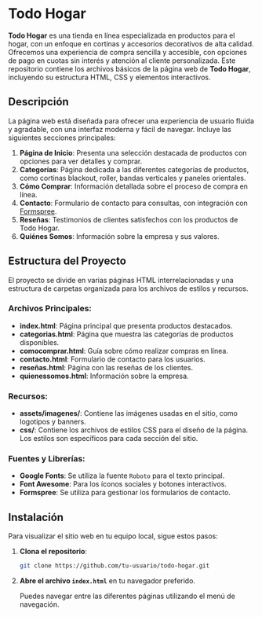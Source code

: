 # Todo Hogar

**Todo Hogar** es una tienda en línea especializada en productos para el hogar, con un enfoque en cortinas y accesorios decorativos de alta calidad. Ofrecemos una experiencia de compra sencilla y accesible, con opciones de pago en cuotas sin interés y atención al cliente personalizada. Este repositorio contiene los archivos básicos de la página web de **Todo Hogar**, incluyendo su estructura HTML, CSS y elementos interactivos.

## Descripción

La página web está diseñada para ofrecer una experiencia de usuario fluida y agradable, con una interfaz moderna y fácil de navegar. Incluye las siguientes secciones principales:

1. **Página de Inicio**: Presenta una selección destacada de productos con opciones para ver detalles y comprar.
2. **Categorías**: Página dedicada a las diferentes categorías de productos, como cortinas blackout, roller, bandas verticales y paneles orientales.
3. **Cómo Comprar**: Información detallada sobre el proceso de compra en línea.
4. **Contacto**: Formulario de contacto para consultas, con integración con [Formspree](https://formspree.io/).
5. **Reseñas**: Testimonios de clientes satisfechos con los productos de Todo Hogar.
6. **Quiénes Somos**: Información sobre la empresa y sus valores.

## Estructura del Proyecto

El proyecto se divide en varias páginas HTML interrelacionadas y una estructura de carpetas organizada para los archivos de estilos y recursos.

### Archivos Principales:

- **index.html**: Página principal que presenta productos destacados.
- **categorias.html**: Página que muestra las categorías de productos disponibles.
- **comocomprar.html**: Guía sobre cómo realizar compras en línea.
- **contacto.html**: Formulario de contacto para los usuarios.
- **reseñas.html**: Página con las reseñas de los clientes.
- **quienessomos.html**: Información sobre la empresa.

### Recursos:

- **assets/imagenes/**: Contiene las imágenes usadas en el sitio, como logotipos y banners.
- **css/**: Contiene los archivos de estilos CSS para el diseño de la página. Los estilos son específicos para cada sección del sitio.

### Fuentes y Librerías:

- **Google Fonts**: Se utiliza la fuente `Roboto` para el texto principal.
- **Font Awesome**: Para los íconos sociales y botones interactivos.
- **Formspree**: Se utiliza para gestionar los formularios de contacto.

## Instalación

Para visualizar el sitio web en tu equipo local, sigue estos pasos:

1. **Clona el repositorio**:

    ```bash
    git clone https://github.com/tu-usuario/todo-hogar.git
    ```

2. **Abre el archivo `index.html`** en tu navegador preferido.

    Puedes navegar entre las diferentes páginas utilizando el menú de navegación.
